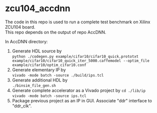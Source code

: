 # zcu104_accdnn

The code in this repo is used to run a complete test benchmark on Xilinx ZCU104 board.  
This repo depends on the output of repo AccDNN.

In AccDNN directory:

1. Generate HDL source by    
    `python ./codegen.py example/cifar10/cifar10_quick.prototxt example/cifar10/cifar10_quick_iter_5000.caffemodel --optim_file example/cifar10/optim_cifar10.conf`
2. Generate elementary IP by  
    `vivado -mode batch -source ./build/ips.tcl`  
3. Generate additional HDL by  
    `./binsim_file_gen.sh`   
4. Generate complete accelerator as a Vivado project by
    `cd ./lib/ip`  
    `vivado -mode batch -source ips.tcl`
5. Package previous project as an IP in GUI. Associate "ddr" interface to "ddr_clk".
